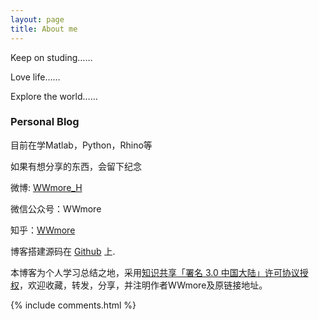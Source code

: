 ```yaml
---
layout: page
title: About me
---
```



<p>
Keep on studing……
<p>
Love life……
<p>
Explore the world……

<p>

<h3> Personal Blog </h3>  

<p>
目前在学Matlab，Python，Rhino等
<p>
如果有想分享的东西，会留下纪念

<p>

<p>
微博: <a target="_blank" href='https://www.weibo.com/2078014897/profile?topnav=1&wvr=6&is_all=1'>WWmore_H</a>
<p>
微信公众号：WWmore
<p>
知乎：<a target="_blank" href='https://www.zhihu.com/people/wang-hui-hui-31-75/activities'>WWmore</a>
<p>

博客搭建源码在 <a target="_blank" href='https://github.com/leopardpan/leopardpan.github.io/'>Github</a> 上.

<p>

<p> 本博客为个人学习总结之地，采用<a target="_blank" href='https://creativecommons.org/licenses/by/3.0/cn/'>知识共享「署名 3.0 中国大陆」许可协议授权</a>，欢迎收藏，转发，分享，并注明作者WWmore及原链接地址。

<p>


{% include comments.html %}
